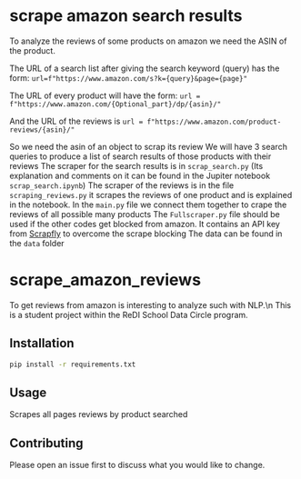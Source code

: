 # scrape amazon search results
To analyze the reviews of some products on amazon we need the ASIN of the product.

The URL of a search list after giving the search keyword (query) has the form:
`url=f"https://www.amazon.com/s?k={query}&page={page}"`

The URL of every product will have the form:
`url = f"https://www.amazon.com/{Optional_part}/dp/{asin}/"`

And the URL of the reviews is 
`url = f"https://www.amazon.com/product-reviews/{asin}/"`

So we need the asin of an object to scrap its review
We will have 3 search queries to produce a list of search results of those products with their reviews
The scraper for the search results is in `scrap_search.py`
(Its explanation and comments on it can be found in the Jupiter notebook `scrap_search.ipynb`)
The scraper of the reviews is in the file `scraping_reviews.py` it scrapes the reviews of one product and is explained in the notebook.
In the `main.py` file we connect them together to crape the reviews of all possible many products
The `Fullscraper.py` file should be used if the other codes get blocked from amazon. It contains an API key from [Scrapfly](https://scrapfly.io/blog/how-to-scrape-amazon/) to overcome the scrape blocking
The data can be found in the `data` folder
# scrape_amazon_reviews
To get reviews from amazon is interesting to analyze such with NLP.\n This is a student project within the ReDI School Data Circle program.

## Installation

```bash
pip install -r requirements.txt
```

## Usage

Scrapes all pages reviews by product searched 

## Contributing
Please open an issue first to discuss what you would like to change.
